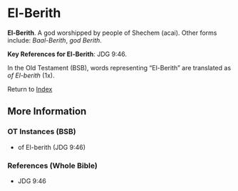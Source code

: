 # El-Berith
**El-Berith**. 
A god worshipped by people of Shechem (acai). 
Other forms include: 
*Baal-Berith*, *god Berith*. 


**Key References for El-Berith**: 
JDG 9:46. 


In the Old Testament (BSB), words representing “El-Berith” are translated as 
*of El-berith* (1x). 




Return to [Index](00-Index.md)

## More Information

### OT Instances (BSB)

* of El-berith (JDG 9:46)



### References (Whole Bible)

* JDG 9:46



